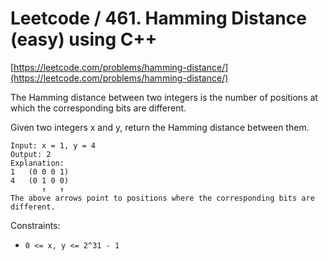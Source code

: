 # Leetcode / 461. Hamming Distance (easy) using C++

[https://leetcode.com/problems/hamming-distance/](https://leetcode.com/problems/hamming-distance/)

The Hamming distance between two integers is the number of positions at which the corresponding bits are different.

Given two integers x and y, return the Hamming distance between them.

```
Input: x = 1, y = 4
Output: 2
Explanation:
1   (0 0 0 1)
4   (0 1 0 0)
       ↑   ↑
The above arrows point to positions where the corresponding bits are different.
```

Constraints:

- `0 <= x, y <= 2^31 - 1`
